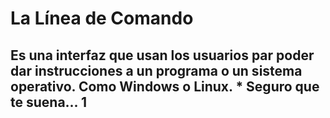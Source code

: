 # La Línea de Comando

## Es una interfaz que usan los usuarios par poder dar instrucciones a un programa o un sistema operativo. Como Windows o Linux. * Seguro que te suena... 1


